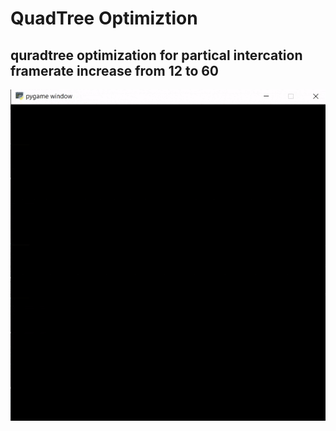 # QuadTree Optimiztion
quradtree optimization for partical intercation
framerate increase from 12 to 60
-
![](qtree_img.gif)